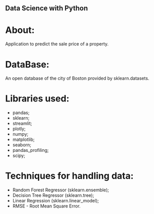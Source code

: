 ## Data Science with Python 

# About:
Application to predict the sale price of a property. 

# DataBase:
An open database of the city of Boston provided by sklearn.datasets.

# Libraries used: 
- pandas;  
- sklearn;
- streamlit; 
- plotly;
- numpy; 
- matplotlib; 
- seaborn; 
- pandas_profiling; 
- scipy; 

# Techniques for handling data: 
- Random Forest Regressor (sklearn.ensemble); 
- Decision Tree Regressor (sklearn.tree); 
- Linear Regression (sklearn.linear_model); 
- RMSE - Root Mean Square Error.